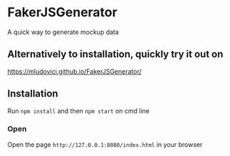 # FakerJSGenerator
A quick way to generate mockup data

## Alternatively to installation, quickly try it out on 
https://mludovici.github.io/FakerJSGenerator/

## Installation
Run `npm install` and then `npm start` on cmd line

### Open
Open the page `http://127.0.0.1:8080/index.html` in your browser
